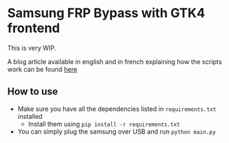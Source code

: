 # Samsung FRP Bypass with GTK4 frontend

This is very WIP.

A blog article available in english and in french explaining how the scripts work can be found [here](https://blog-cyber.riskeco.com/en/analysis-of-samsung-frp-bypass/)  

## How to use

- Make sure you have all the dependencies listed in `requirements.txt` installed
  - Install them using `pip install -r requirements.txt`
- You can simply plug the samsung over USB and run `python main.py`
